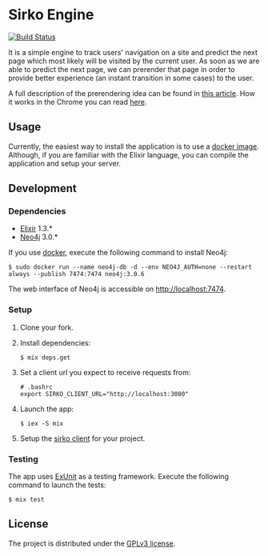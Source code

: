 # Sirko Engine

[![Build Status](https://travis-ci.org/dnesteryuk/sirko-engine.svg?branch=master)](https://travis-ci.org/dnesteryuk/sirko-engine)

It is a simple engine to track users' navigation on a site and predict the next page which most likely will be visited by the current user.
As soon as we are able to predict the next page, we can prerender that page in order to provide better experience (an instant transition in some cases) to the user.

A full description of the prerendering idea can be found in [this article](http://nesteryuk.info/2016/09/27/prerendering-pages-in-browsers.html).
How it works in the Chrome you can read [here](https://www.chromium.org/developers/design-documents/prerender).

## Usage

Currently, the easiest way to install the application is to use a [docker image](https://github.com/dnesteryuk/sirko-docker). Although, if you are familiar with the Elixir language, you can compile the application and setup your server.

## Development

### Dependencies

 - [Elixir](http://elixir-lang.org/install.html) 1.3.*
 - [Neo4j](https://neo4j.com/download/) 3.0.*

If you use [docker](https://www.docker.com/), execute the following command to install Neo4j:

```
$ sudo docker run --name neo4j-db -d --env NEO4J_AUTH=none --restart always --publish 7474:7474 neo4j:3.0.6
```

The web interface of Neo4j is accessible on [http://localhost:7474](http://localhost:7474).

### Setup

1. Clone your fork.
2. Install dependencies:

    ```
    $ mix deps.get
    ```

3. Set a client url you expect to receive requests from:

    ```
    # .bashrc
    export SIRKO_CLIENT_URL="http://localhost:3000"
    ```

4. Launch the app:

    ```
    $ iex -S mix
    ```

5. Setup the [sirko client](https://github.com/dnesteryuk/sirko-client) for your project.

### Testing

The app uses [ExUnit](http://elixir-lang.org/docs/stable/ex_unit/ExUnit.html) as a testing framework.
Execute the following command to launch the tests:

```
$ mix test
```

## License

The project is distributed under the [GPLv3 license](https://github.com/dnesteryuk/sirko-engine/blob/master/LICENSE.txt).
